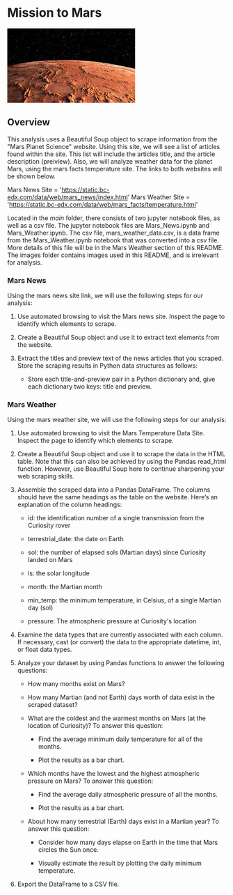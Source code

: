 # Mission to Mars

![mars.jpeg](images/mars.jpg)

## Overview
This analysis uses a Beautiful Soup object to scrape information from the "Mars Planet Science" website. Using this site, we will see a list of articles found within the site. This list will include the articles title, and the article description (preiview). Also, we will analyze weather data for the planet Mars, using the mars facts temperature site. The links to both websites will be shown below.

Mars News Site = 'https://static.bc-edx.com/data/web/mars_news/index.html'
Mars Weather Site = 'https://static.bc-edx.com/data/web/mars_facts/temperature.html'

Located in the *main* folder, there consists of two jupyter notebook files, as well as a csv file. The jupyter notebook files are Mars_News.ipynb and Mars_Weather.ipynb. The csv file, mars_weather_data.csv, is a data frame from the Mars_Weather.ipynb notebook that was converted into a csv file. More details of this file will be in the Mars Weather section of this README. The images folder contains images used in this README, and is irrelevant for analysis.

### Mars News

Using the mars news site link, we will use the following steps for our analysis:

1. Use automated browsing to visit the Mars news site. Inspect the page to identify which elements to scrape.

2. Create a Beautiful Soup object and use it to extract text elements from the website.

3. Extract the titles and preview text of the news articles that you scraped. Store the scraping results in Python data structures as follows:

    * Store each title-and-preview pair in a Python dictionary and, give each dictionary two keys: title and preview.


### Mars Weather

Using the mars weather site, we will use the following steps for our analysis:

1. Use automated browsing to visit the Mars Temperature Data Site. Inspect the page to identify which elements to scrape.

2. Create a Beautiful Soup object and use it to scrape the data in the HTML table. Note that this can also be achieved by using the Pandas read_html function. However, use Beautiful Soup here to continue sharpening your web scraping skills.

3. Assemble the scraped data into a Pandas DataFrame. The columns should have the same headings as the table on the website. Here’s an explanation of the column headings:

    * id: the identification number of a single transmission from the Curiosity rover

    * terrestrial_date: the date on Earth

    * sol: the number of elapsed sols (Martian days) since Curiosity landed on Mars

    * ls: the solar longitude

    * month: the Martian month

    * min_temp: the minimum temperature, in Celsius, of a single Martian day (sol)

    * pressure: The atmospheric pressure at Curiosity's location

4. Examine the data types that are currently associated with each column. If necessary, cast (or convert) the data to the appropriate datetime, int, or float data types.

5. Analyze your dataset by using Pandas functions to answer the following questions:

    * How many months exist on Mars?

    * How many Martian (and not Earth) days worth of data exist in the scraped dataset?

    * What are the coldest and the warmest months on Mars (at the location of Curiosity)? To answer this question:

        * Find the average minimum daily temperature for all of the months.
     
        * Plot the results as a bar chart.

    * Which months have the lowest and the highest atmospheric pressure on Mars? To answer this question:

        * Find the average daily atmospheric pressure of all the months.

        * Plot the results as a bar chart.

    * About how many terrestrial (Earth) days exist in a Martian year? To answer this question:

        * Consider how many days elapse on Earth in the time that Mars circles the Sun once.

        * Visually estimate the result by plotting the daily minimum temperature.
    
6. Export the DataFrame to a CSV file.